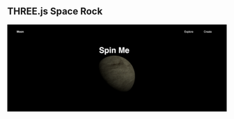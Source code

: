 ## THREE.js Space Rock

![alt text](https://github.com/aishwaryar12309/threejs/blob/main/images/HomeScreen.png?raw=true)
